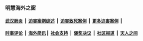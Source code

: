 
### 明慧海外之窗

####  [武汉肺炎](indexes/365.md?t=01152201) &nbsp;|&nbsp;  [迫害案例综述](indexes/328.md?t=01152201) &nbsp;|&nbsp; [迫害致死案例](indexes/277.md?t=01152201)  &nbsp;|&nbsp; [更多迫害案例](indexes/81.md?t=01152201)  &nbsp;|&nbsp; 
####  [时事评论](indexes/251.md?t=01152201) &nbsp;|&nbsp; [海外简讯](indexes/245.md?t=01152201)&nbsp;|&nbsp;  [社会支持](indexes/140.md?t=01152201) &nbsp;|&nbsp; [褒奖决议](indexes/282.md?t=01152201) &nbsp;|&nbsp; [社区报道](indexes/91.md?t=01152201)  &nbsp;|&nbsp; [天人之间](indexes/78.md?t=01152201) 

